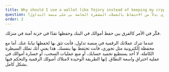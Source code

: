 ```yaml
---
title: Why should I use a wallet like Tejory instead of keeping my crypto on an exchange
question: لماذا استخدام محفظة مثل تحوري بدلاً من الاحتفاظ بالعملات المشفرة الخاصة بي على منصة التداول؟
order: 2
---
```

فكّر في الأمر كالفرق بين حفظ أموالك في البنك وحفظها نقدًا في خزنة آمنة في منزلك.

عندما تترك عملاتك الرقمية في منصة تداول، فأنت تثق بها لحفظها نيابةً عنك. أما مع محفظة إلكترونية مثل تجوري، فأنت تحتفظ بها بنفسك. هذا يعني أنك تملك السيطرة الكاملة. لا أحد يستطيع تجميد حسابك، أو منع عمليات السحب، أو خسارة أموالك في عملية اختراق واسعة النطاق. إنها الطريقة الوحيدة لامتلاك أصولك الرقمية والتحكم فيها بشكل كامل.
